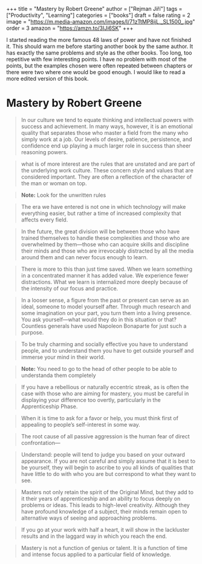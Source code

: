 +++
title = "Mastery by Robert Greene"
author = ["Rejman Jiří"]
tags = ["Productivity", "Learning"]
categories = ["books"]
draft = false
rating = 2
image = "https://m.media-amazon.com/images/I/71zTtMP8ijL._SL1500_.jpg"
order = 3
amazon = "https://amzn.to/3IJi6SK"
+++

I started reading the more famous 48 laws of power and have not finished it. This should warn me before starting another book by the same author. It has exactly the same problems and style as the other books. Too long, too repetitive with few interesting points. I have no problem with most of the points, but the examples chosen were often repeated between chapters or there were two where one would be good enough. I would like to read a more edited version of this book.

<!--more-->

# Mastery by Robert Greene

> In our culture we tend to equate thinking and intellectual powers with success and achievement. In many ways, however, it is an emotional quality that separates those who master a field from the many who simply work at a job. Our levels of desire, patience, persistence, and confidence end up playing a much larger role in success than sheer reasoning powers.


> what is of more interest are the rules that are unstated and are part of the underlying work culture. These concern style and values that are considered important. They are often a reflection of the character of the man or woman on top.

> **Note:** Look for the unwritten rules

> The era we have entered is not one in which technology will make everything easier, but rather a time of increased complexity that affects every field.

> In the future, the great division will be between those who have trained themselves to handle these complexities and those who are overwhelmed by them—those who can acquire skills and discipline their minds and those who are irrevocably distracted by all the media around them and can never focus enough to learn.


> There is more to this than just time saved. When we learn something in a concentrated manner it has added value. We experience fewer distractions. What we learn is internalized more deeply because of the intensity of our focus and practice.


> In a looser sense, a figure from the past or present can serve as an ideal, someone to model yourself after. Through much research and some imagination on your part, you turn them into a living presence. You ask yourself—what would they do in this situation or that? Countless generals have used Napoleon Bonaparte for just such a purpose.

> To be truly charming and socially effective you have to understand people, and to understand them you have to get outside yourself and immerse your mind in their world.

> **Note:** You need to go to the head of other people to be able to understanda them completely


> If you have a rebellious or naturally eccentric streak, as is often the case with those who are aiming for mastery, you must be careful in displaying your difference too overtly, particularly in the Apprenticeship Phase.


> When it is time to ask for a favor or help, you must think first of appealing to people’s self-interest in some way.

> The root cause of all passive aggression is the human fear of direct confrontation—

> Understand: people will tend to judge you based on your outward appearance. If you are not careful and simply assume that it is best to be yourself, they will begin to ascribe to you all kinds of qualities that have little to do with who you are but correspond to what they want to see.

> Masters not only retain the spirit of the Original Mind, but they add to it their years of apprenticeship and an ability to focus deeply on problems or ideas. This leads to high-level creativity. Although they have profound knowledge of a subject, their minds remain open to alternative ways of seeing and approaching problems.


> If you go at your work with half a heart, it will show in the lackluster results and in the laggard way in which you reach the end.


> Mastery is not a function of genius or talent. It is a function of time and intense focus applied to a particular field of knowledge.
